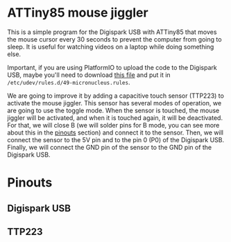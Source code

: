 ATTiny85 mouse jiggler
======================
This is a simple program for the Digispark USB with ATTiny85 that moves the mouse cursor every 30 seconds to prevent the computer from going to sleep. It is useful for watching videos on a laptop while doing something else.

Important, if you are using PlatformIO to upload the code to the Digispark USB, maybe you'll need to download [this file](https://github.com/micronucleus/micronucleus/blob/master/commandline/49-micronucleus.rules) and put it in `/etc/udev/rules.d/49-micronucleus.rules`.

We are going to improve it by adding a capacitive touch sensor (TTP223) to activate the mouse jiggler. This sensor has several modes of operation, we are going to use the toggle mode. When the sensor is touched, the mouse jiggler will be activated, and when it is touched again, it will be deactivated. For that, we will close B (we will solder pins for B mode, you can see more about this in the [pinouts](#pinouts) section) and connect it to the sensor. Then, we will connect the sensor to the 5V pin and to the pin 0 (P0) of the Digispark USB. Finally, we will connect the GND pin of the sensor to the GND pin of the Digispark USB.

# Pinouts

## Digispark USB

## TTP223
